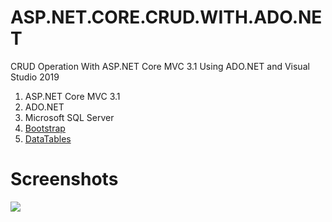 # ASP.NET.CORE.CRUD.WITH.ADO.NET
 CRUD Operation With ASP.NET Core MVC 3.1 Using ADO.NET and Visual Studio 2019

1. ASP.NET Core MVC 3.1
2. ADO.NET
3. Microsoft SQL Server
4. [Bootstrap](https://getbootstrap.com/)
5. [DataTables](https://datatables.net/)



# Screenshots

<img src="https://github.com/prajwalsharma/ASP.NET.CORE.CRUD.WITH.ADO.NET/blob/main/Screens/1.PNG">

